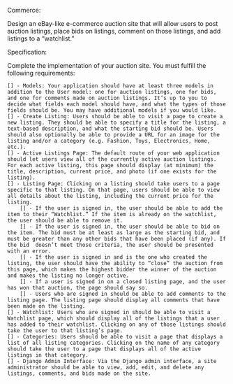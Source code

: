 Commerce:

Design an eBay-like e-commerce auction site that will allow users to post auction listings, place bids on listings, comment on those listings, and add listings to a “watchlist.”

Specification:

Complete the implementation of your auction site. You must fulfill the following requirements:

    [] - Models: Your application should have at least three models in addition to the User model: one for auction listings, one for bids, and one for comments made on auction listings. It’s up to you to decide what fields each model should have, and what the types of those fields should be. You may have additional models if you would like.
    [] - Create Listing: Users should be able to visit a page to create a new listing. They should be able to specify a title for the listing, a text-based description, and what the starting bid should be. Users should also optionally be able to provide a URL for an image for the listing and/or a category (e.g. Fashion, Toys, Electronics, Home, etc.).
    [] - Active Listings Page: The default route of your web application should let users view all of the currently active auction listings. For each active listing, this page should display (at minimum) the title, description, current price, and photo (if one exists for the listing).
    [] - Listing Page: Clicking on a listing should take users to a page specific to that listing. On that page, users should be able to view all details about the listing, including the current price for the listing.
        [] - If the user is signed in, the user should be able to add the item to their “Watchlist.” If the item is already on the watchlist, the user should be able to remove it.
        [] - If the user is signed in, the user should be able to bid on the item. The bid must be at least as large as the starting bid, and must be greater than any other bids that have been placed (if any). If the bid  doesn’t meet those criteria, the user should be presented with an error.
        [] - If the user is signed in and is the one who created the listing, the user should have the ability to “close” the auction from this page, which makes the highest bidder the winner of the auction and makes the listing no longer active.
        [] - If a user is signed in on a closed listing page, and the user has won that auction, the page should say so.
        [] - Users who are signed in should be able to add comments to the listing page. The listing page should display all comments that have been made on the listing.
    [] - Watchlist: Users who are signed in should be able to visit a Watchlist page, which should display all of the listings that a user has added to their watchlist. Clicking on any of those listings should take the user to that listing’s page.
    [] - Categories: Users should be able to visit a page that displays a list of all listing categories. Clicking on the name of any category should take the user to a page that displays all of the active listings in that category.
    [] - Django Admin Interface: Via the Django admin interface, a site administrator should be able to view, add, edit, and delete any listings, comments, and bids made on the site.
